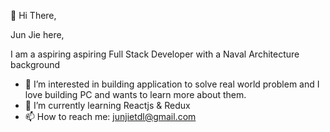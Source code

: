 👋 Hi There,

Jun Jie here,

I am a aspiring aspiring Full Stack Developer with a Naval Architecture background 

- 👀 I’m interested in building application to solve real world problem and I love building PC and wants to learn more about them.
- 🌱 I’m currently learning Reactjs & Redux
- 📫 How to reach me: junjietdl@gmail.com
